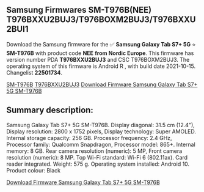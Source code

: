 <h2>Samsung Firmwares SM-T976B(NEE) T976BXXU2BUJ3/T976BOXM2BUJ3/T976BXXU2BUI1</h2>
Download the Samsung firmware for the ✅ <strong>Samsung Galaxy Tab S7+ 5G </strong> ⭐ <strong>SM-T976B</strong> with product code <strong>NEE</strong> <strong> from Nordic Europe</strong>. This firmware has version number PDA <strong>T976BXXU2BUJ3</strong> and CSC T976BOXM2BUJ3. The operating system of this firmware is Android R , with build date 2021-10-15. Changelist <strong>22501734</strong>.


[SM-T976B](https://samfirm.shop/samsung/model/SM-T976B)
[T976BXXU2BUJ3](https://samfirm.shop/samsung/pda/T976BXXU2BUJ3)
[Download Firmware Samsung Galaxy Tab S7+ 5G SM-T976B](https://samfirm.shop/samsung/firmware/465575)
<h2>Summary description:</h2>
<p>Samsung Galaxy Tab S7+ 5G SM-T976B. Display diagonal: 31.5 cm (12.4"), Display resolution: 2800 x 1752 pixels, Display technology: Super AMOLED. Internal storage capacity: 256 GB. Processor frequency: 2.4 GHz, Processor family: Qualcomm Snapdragon, Processor model: 865+. Internal memory: 8 GB. Rear camera resolution (numeric): 5 MP, Front camera resolution (numeric): 8 MP. Top Wi-Fi standard: Wi-Fi 6 (802.11ax). Card reader integrated. Weight: 575 g. Operating system installed: Android 10. Product colour: Black</p>


[Download Firmware Samsung Galaxy Tab S7+ 5G SM-T976B](https://samfirm.shop/samsung/firmware/465575)
